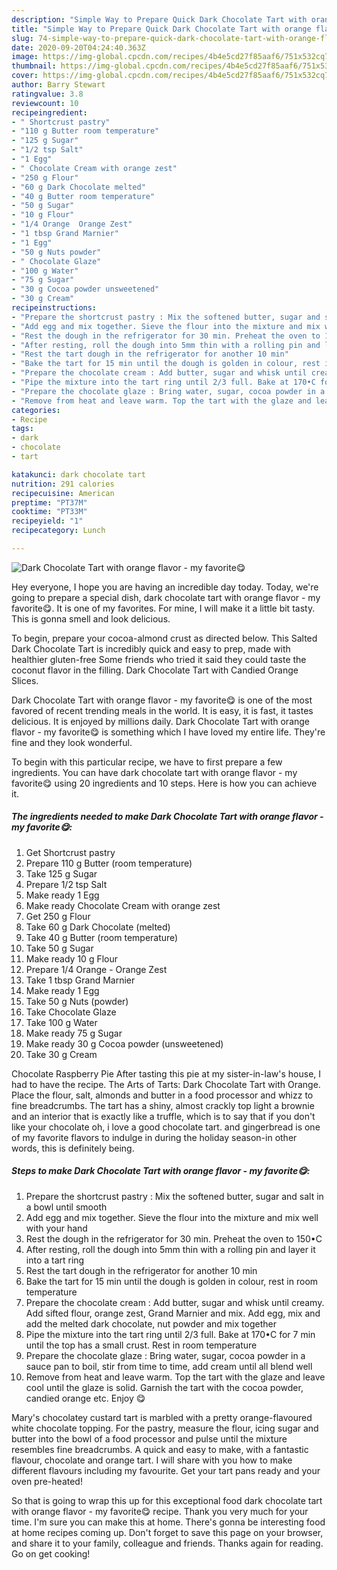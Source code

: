 ```yaml
---
description: "Simple Way to Prepare Quick Dark Chocolate Tart with orange flavor - my favorite😋"
title: "Simple Way to Prepare Quick Dark Chocolate Tart with orange flavor - my favorite😋"
slug: 74-simple-way-to-prepare-quick-dark-chocolate-tart-with-orange-flavor-my-favorite
date: 2020-09-20T04:24:40.363Z
image: https://img-global.cpcdn.com/recipes/4b4e5cd27f85aaf6/751x532cq70/dark-chocolate-tart-with-orange-flavor-my-favorite😋-recipe-main-photo.jpg
thumbnail: https://img-global.cpcdn.com/recipes/4b4e5cd27f85aaf6/751x532cq70/dark-chocolate-tart-with-orange-flavor-my-favorite😋-recipe-main-photo.jpg
cover: https://img-global.cpcdn.com/recipes/4b4e5cd27f85aaf6/751x532cq70/dark-chocolate-tart-with-orange-flavor-my-favorite😋-recipe-main-photo.jpg
author: Barry Stewart
ratingvalue: 3.8
reviewcount: 10
recipeingredient:
- " Shortcrust pastry"
- "110 g Butter room temperature"
- "125 g Sugar"
- "1/2 tsp Salt"
- "1 Egg"
- " Chocolate Cream with orange zest"
- "250 g Flour"
- "60 g Dark Chocolate melted"
- "40 g Butter room temperature"
- "50 g Sugar"
- "10 g Flour"
- "1/4 Orange  Orange Zest"
- "1 tbsp Grand Marnier"
- "1 Egg"
- "50 g Nuts powder"
- " Chocolate Glaze"
- "100 g Water"
- "75 g Sugar"
- "30 g Cocoa powder unsweetened"
- "30 g Cream"
recipeinstructions:
- "Prepare the shortcrust pastry : Mix the softened butter, sugar and salt in a bowl until smooth"
- "Add egg and mix together. Sieve the flour into the mixture and mix well with your hand"
- "Rest the dough in the refrigerator for 30 min. Preheat the oven to 150•C"
- "After resting, roll the dough into 5mm thin with a rolling pin and layer it into a tart ring"
- "Rest the tart dough in the refrigerator for another 10 min"
- "Bake the tart for 15 min until the dough is golden in colour, rest in room temperature"
- "Prepare the chocolate cream : Add butter, sugar and whisk until creamy. Add sifted flour, orange zest, Grand Marnier and mix. Add egg, mix and add the melted dark chocolate, nut powder and mix together"
- "Pipe the mixture into the tart ring until 2/3 full. Bake at 170•C for 7 min until the top has a small crust. Rest in room temperature"
- "Prepare the chocolate glaze : Bring water, sugar, cocoa powder in a sauce pan to boil, stir from time to time, add cream until all blend well"
- "Remove from heat and leave warm. Top the tart with the glaze and leave cool until the glaze is solid. Garnish the tart with the cocoa powder, candied orange etc. Enjoy 😋"
categories:
- Recipe
tags:
- dark
- chocolate
- tart

katakunci: dark chocolate tart 
nutrition: 291 calories
recipecuisine: American
preptime: "PT37M"
cooktime: "PT33M"
recipeyield: "1"
recipecategory: Lunch

---
```



![Dark Chocolate Tart with orange flavor - my favorite😋](https://img-global.cpcdn.com/recipes/4b4e5cd27f85aaf6/751x532cq70/dark-chocolate-tart-with-orange-flavor-my-favorite😋-recipe-main-photo.jpg)

Hey everyone, I hope you are having an incredible day today. Today, we're going to prepare a special dish, dark chocolate tart with orange flavor - my favorite😋. It is one of my favorites. For mine, I will make it a little bit tasty. This is gonna smell and look delicious.

To begin, prepare your cocoa-almond crust as directed below. This Salted Dark Chocolate Tart is incredibly quick and easy to prep, made with healthier gluten-free Some friends who tried it said they could taste the coconut flavor in the filling. Dark Chocolate Tart with Candied Orange Slices.

Dark Chocolate Tart with orange flavor - my favorite😋 is one of the most favored of recent trending meals in the world. It is easy, it is fast, it tastes delicious. It is enjoyed by millions daily. Dark Chocolate Tart with orange flavor - my favorite😋 is something which I have loved my entire life. They're fine and they look wonderful.


To begin with this particular recipe, we have to first prepare a few ingredients. You can have dark chocolate tart with orange flavor - my favorite😋 using 20 ingredients and 10 steps. Here is how you can achieve it.

<!--inarticleads1-->

##### The ingredients needed to make Dark Chocolate Tart with orange flavor - my favorite😋:

1. Get  Shortcrust pastry
1. Prepare 110 g Butter (room temperature)
1. Take 125 g Sugar
1. Prepare 1/2 tsp Salt
1. Make ready 1 Egg
1. Make ready  Chocolate Cream with orange zest
1. Get 250 g Flour
1. Take 60 g Dark Chocolate (melted)
1. Take 40 g Butter (room temperature)
1. Take 50 g Sugar
1. Make ready 10 g Flour
1. Prepare 1/4 Orange - Orange Zest
1. Take 1 tbsp Grand Marnier
1. Make ready 1 Egg
1. Take 50 g Nuts (powder)
1. Take  Chocolate Glaze
1. Take 100 g Water
1. Make ready 75 g Sugar
1. Make ready 30 g Cocoa powder (unsweetened)
1. Take 30 g Cream


Chocolate Raspberry Pie After tasting this pie at my sister-in-law&#39;s house, I had to have the recipe. The Arts of Tarts: Dark Chocolate Tart with Orange. Place the flour, salt, almonds and butter in a food processor and whizz to fine breadcrumbs. The tart has a shiny, almost crackly top light a brownie and an interior that is exactly like a truffle, which is to say that if you don&#39;t like your chocolate oh, i love a good chocolate tart. and gingerbread is one of my favorite flavors to indulge in during the holiday season-in other words, this is definitely being. 

<!--inarticleads2-->

##### Steps to make Dark Chocolate Tart with orange flavor - my favorite😋:

1. Prepare the shortcrust pastry : Mix the softened butter, sugar and salt in a bowl until smooth
1. Add egg and mix together. Sieve the flour into the mixture and mix well with your hand
1. Rest the dough in the refrigerator for 30 min. Preheat the oven to 150•C
1. After resting, roll the dough into 5mm thin with a rolling pin and layer it into a tart ring
1. Rest the tart dough in the refrigerator for another 10 min
1. Bake the tart for 15 min until the dough is golden in colour, rest in room temperature
1. Prepare the chocolate cream : Add butter, sugar and whisk until creamy. Add sifted flour, orange zest, Grand Marnier and mix. Add egg, mix and add the melted dark chocolate, nut powder and mix together
1. Pipe the mixture into the tart ring until 2/3 full. Bake at 170•C for 7 min until the top has a small crust. Rest in room temperature
1. Prepare the chocolate glaze : Bring water, sugar, cocoa powder in a sauce pan to boil, stir from time to time, add cream until all blend well
1. Remove from heat and leave warm. Top the tart with the glaze and leave cool until the glaze is solid. Garnish the tart with the cocoa powder, candied orange etc. Enjoy 😋


Mary&#39;s chocolatey custard tart is marbled with a pretty orange-flavoured white chocolate topping. For the pastry, measure the flour, icing sugar and butter into the bowl of a food processor and pulse until the mixture resembles fine breadcrumbs. A quick and easy to make, with a fantastic flavour, chocolate and orange tart. I will share with you how to make different flavours including my favourite. Get your tart pans ready and your oven pre-heated! 

So that is going to wrap this up for this exceptional food dark chocolate tart with orange flavor - my favorite😋 recipe. Thank you very much for your time. I'm sure you can make this at home. There's gonna be interesting food at home recipes coming up. Don't forget to save this page on your browser, and share it to your family, colleague and friends. Thanks again for reading. Go on get cooking!
